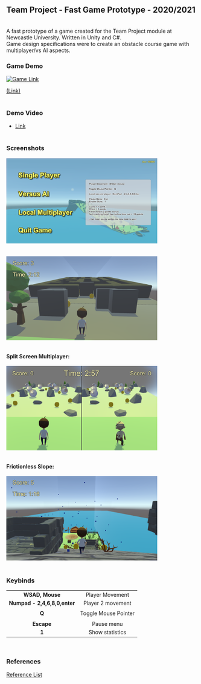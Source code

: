 ## Team Project - Fast Game Prototype - 2020/2021
<br />
A fast prototype of a game created for the Team Project module at Newcastle University. Written in Unity and C#.<br />
Game design specifications were to create an obstacle course game with multiplayer/vs AI aspects.
<br />


### Game Demo
<a href = "https://akeilee.github.io/Team-Project-Game-Prototype/"><img src="https://github.com/Akeilee/Team-Project-Game-Prototype/blob/main/Screenshot/gifgameplay.gif" alt = "Game Link" width = "250"></a>

[(Link)](https://akeilee.github.io/Team-Project-Game-Prototype/)<br /><br />


### Demo Video
- [Link](https://youtu.be/OEXpDLsSErM)
<br /><br />


### Screenshots
<a name = "menu"><img src="https://github.com/Akeilee/Team-Project-Game-Prototype/blob/main/Screenshot/Thumbnail.png" width = "400"></a> <br /><br />

<a name = "stateobjects"><img src="https://github.com/Akeilee/Team-Project-Game-Prototype/blob/main/Screenshot/stateObjects.png" width = "400"></a> <br /><br />

**Split Screen Multiplayer:**<br /><br />
<a name = "multiplayer"><img src="https://github.com/Akeilee/Team-Project-Game-Prototype/blob/main/Screenshot/splitScreen.png" width = "400"></a> <br /><br />

**Frictionless Slope:**<br /><br />
<a name = "slope"><img src="https://github.com/Akeilee/Team-Project-Game-Prototype/blob/main/Screenshot/frictionlessSlope.png" width = "400"></a> <br /><br />

### Keybinds
| | |
| :---: | :---: |
|**WSAD, Mouse**| Player Movement |
|**Numpad - 2,4,6,8,0,enter**| Player 2 movement|
| | |
|**Q**|Toggle Mouse Pointer|
| | |
|**Escape**| Pause menu |
|**1**| Show statistics |
<br />


### References
[Reference List](https://github.com/Akeilee/Team-Project-Game-Prototype/blob/main/Screenshot/ReferenceList.txt)
